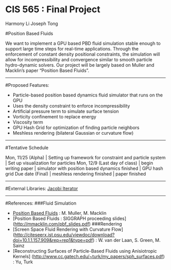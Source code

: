 CIS 565 : Final Project
=====================
Harmony Li 
Joseph Tong

#Position Based Fluids

We want to implement a GPU based PBD fluid simulation stable enough to support 
large time steps for real-time applications. Through the enforcement of constant 
density positional constraints, the simulation will allow for incompressibility 
and convergence similar to smooth particle hydro-dynamic solvers. Our project 
will be largely based on Muller and Macklin’s paper “Position Based Fluids”.

-----

#Proposed Features:
*   Particle-based position based dynamics fluid simulator that runs on the GPU
*   Uses the density constraint to enforce incompressibility
*   Artificial pressure term to simulate surface tension
*   Vorticity confinement to replace energy
*   Viscosity term
*   GPU Hash Grid for optimization of finding particle neighbors
*   Meshless rendering (bilateral Gaussian or curvature flow)

-------

#Tentative Schedule

Mon, 11/25 (Alpha) | Setting up framework for constraint and particle system
 | Set up visualization for particles 
Mon, 12/9 (Last day of class) | begin writing paper
 | simulator with position based dynamics finished
 | GPU hash grid
Due date (Final) | meshless rendering finished 
 | paper finished

------

#External Libraries:
[Jacobi Iterator](https://code.google.com/p/jacobi-in-parallel/source/browse/jacobi/trunk/jacobiCUDA/cudaJacobi.cu?spec=svn34&r=34)

------

#References:
###Fluid Simulation
* [Position Based Fluids](http://mmacklin.com/pbf_sig_preprint.pdf) : M. Muller, M. Macklin 
* [Position Based Fluids : SIGGRAPH proceeding slides] (http://mmacklin.com/pbf_slides.pdf)
###Rendering
* [Screen Space Fluid Rendering with Curvature Flow] (http://citeseerx.ist.psu.edu/viewdoc/download?doi=10.1.1.157.909&rep=rep1&type=pdf) : W. van der Laan, S. Green, M. Sainz 
* [Reconstructing Surfaces of Particle-Based Fluids using Anisiotropic Kernels] (http://www.cc.gatech.edu/~turk/my_papers/sph_surfaces.pdf) : Yu, Turk


